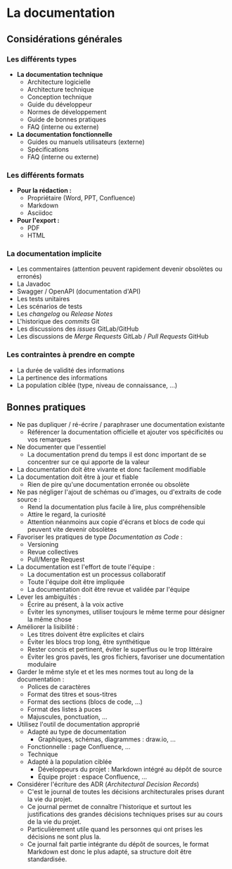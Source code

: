 # La documentation

## Considérations générales

### Les différents types

* **La documentation technique**
  * Architecture logicielle
  * Architecture technique
  * Conception technique
  * Guide du développeur
  * Normes de développement
  * Guide de bonnes pratiques
  * FAQ (interne ou externe)
* **La documentation fonctionnelle**
  * Guides ou manuels utilisateurs (externe)
  * Spécifications
  * FAQ (interne ou externe)
  
### Les différents formats

* **Pour la rédaction :**
  * Propriétaire (Word, PPT, Confluence)
  * Markdown
  * Asciidoc
* **Pour l'export :**
  * PDF
  * HTML
  
### La documentation implicite

* Les commentaires (attention peuvent rapidement devenir obsolètes ou erronés)
* La Javadoc
* Swagger / OpenAPI (documentation d'API)
* Les tests unitaires
* Les scénarios de tests
* Les _changelog_ ou _Release Notes_
* L'historique des _commits_ Git
* Les discussions des _issues_ GitLab/GitHub
* Les discussions de _Merge Requests_ GitLab / _Pull Requests_ GitHub

### Les contraintes à prendre en compte

* La durée de validité des informations
* La pertinence des informations
* La population ciblée (type, niveau de connaissance, ...)

## Bonnes pratiques

* Ne pas dupliquer / ré-écrire / paraphraser une documentation existante
  * Référencer la documentation officielle et ajouter vos spécificités ou vos remarques
* Ne documenter que l'essentiel
  * La documentation prend du temps il est donc important de se concentrer sur ce qui apporte de la valeur
* La documentation doit être vivante et donc facilement modifiable
* La documentation doit être à jour et fiable
  * Rien de pire qu'une documentation erronée ou obsolète
* Ne pas négliger l'ajout de schémas ou d'images, ou d'extraits de code source :
  * Rend la documentation plus facile à lire, plus compréhensible
  * Attire le regard, la curiosité
  * Attention néanmoins aux copie d'écrans et blocs de code qui peuvent vite devenir obsolètes
* Favoriser les pratiques de type _Documentation as Code_ :
  * Versioning
  * Revue collectives
  * Pull/Merge Request
* La documentation est l'effort de toute l'équipe :
  * La documentation est un processus collaboratif
  * Toute l'équipe doit être impliquée
  * La documentation doit être revue et validée par l'équipe
* Lever les ambiguïtés :
  * Écrire au présent, à la voix active
  * Éviter les synonymes, utiliser toujours le même terme pour désigner la même chose
* Améliorer la lisibilité :
  * Les titres doivent être explicites et clairs
  * Éviter les blocs trop long, être synthétique
  * Rester concis et pertinent, éviter le superflus ou le trop littéraire
  * Éviter les gros pavés, les gros fichiers, favoriser une documentation modulaire
* Garder le même style et et les mes normes tout au long de la documentation :
  * Polices de caractères
  * Format des titres et sous-titres
  * Format des sections (blocs de code, ...)
  * Format des listes à puces
  * Majuscules, ponctuation, ...
* Utilisez l'outil de documentation approprié
  * Adapté au type de documentation
    * Graphiques, schémas, diagrammes : draw.io, ...
   * Fonctionnelle : page Confluence, ...
    * Technique
  * Adapté à la population ciblée
    * Développeurs du projet : Markdown intégré au dépôt de source
    * Équipe projet : espace Confluence, ...
* Considérer l'écriture des ADR (_Architectural Decision Records_)
  * C'est le journal de toutes les décisions architecturales prises durant la vie du projet.
  * Ce journal permet de connaître l'historique et surtout les justifications des grandes décisions techniques prises sur au cours de la vie du projet.
  * Particulièrement utile quand les personnes qui ont prises les décisions ne sont plus la.
  * Ce journal fait partie intégrante du dépôt de sources, le format Markdown est donc le plus adapté, sa structure doit être standardisée.
  
